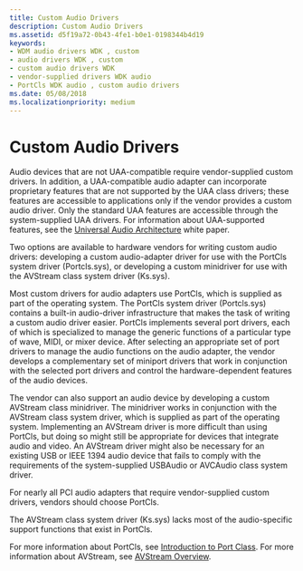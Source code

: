 ```yaml
---
title: Custom Audio Drivers
description: Custom Audio Drivers
ms.assetid: d5f19a72-0b43-4fe1-b0e1-0198344b4d19
keywords:
- WDM audio drivers WDK , custom
- audio drivers WDK , custom
- custom audio drivers WDK
- vendor-supplied drivers WDK audio
- PortCls WDK audio , custom audio drivers
ms.date: 05/08/2018
ms.localizationpriority: medium
---
```


# Custom Audio Drivers


Audio devices that are not UAA-compatible require vendor-supplied custom drivers. In addition, a UAA-compatible audio adapter can incorporate proprietary features that are not supported by the UAA class drivers; these features are accessible to applications only if the vendor provides a custom audio driver. Only the standard UAA features are accessible through the system-supplied UAA drivers. For information about UAA-supported features, see the [Universal Audio Architecture](https://download.microsoft.com/download/9/c/5/9c5b2167-8017-4bae-9fde-d599bac8184a/UAA_Guidelines.doc) white paper.

Two options are available to hardware vendors for writing custom audio drivers: developing a custom audio-adapter driver for use with the PortCls system driver (Portcls.sys), or developing a custom minidriver for use with the AVStream class system driver (Ks.sys).

Most custom drivers for audio adapters use PortCls, which is supplied as part of the operating system. The PortCls system driver (Portcls.sys) contains a built-in audio-driver infrastructure that makes the task of writing a custom audio driver easier. PortCls implements several port drivers, each of which is specialized to manage the generic functions of a particular type of wave, MIDI, or mixer device. After selecting an appropriate set of port drivers to manage the audio functions on the audio adapter, the vendor develops a complementary set of miniport drivers that work in conjunction with the selected port drivers and control the hardware-dependent features of the audio devices.

The vendor can also support an audio device by developing a custom AVStream class minidriver. The minidriver works in conjunction with the AVStream class system driver, which is supplied as part of the operating system. Implementing an AVStream driver is more difficult than using PortCls, but doing so might still be appropriate for devices that integrate audio and video. An AVStream driver might also be necessary for an existing USB or IEEE 1394 audio device that fails to comply with the requirements of the system-supplied USBAudio or AVCAudio class system driver.

For nearly all PCI audio adapters that require vendor-supplied custom drivers, vendors should choose PortCls.

The AVStream class system driver (Ks.sys) lacks most of the audio-specific support functions that exist in PortCls.

For more information about PortCls, see [Introduction to Port Class](introduction-to-port-class.md). For more information about AVStream, see [AVStream Overview](https://docs.microsoft.com/windows-hardware/drivers/stream/avstream-overview).

 

 




